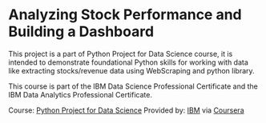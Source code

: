 # Analyzing Stock Performance and Building a Dashboard

This project is a part of Python Project for Data Science course, it is intended to demonstrate foundational Python skills for working with data like extracting stocks/revenue data using WebScraping and python library.

This course is part of the IBM Data Science Professional Certificate and the IBM Data Analytics Professional Certificate.

Course: [Python Project for Data Science](https://www.coursera.org/learn/python-project-for-data-science?specialization=ibm-data-science)
Provided by: [IBM](https://www.ibm.com/) via [Coursera](https://www.coursera.org/)

